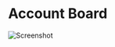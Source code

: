# Account Board

![Screenshot](https://i.imgur.com/Op2v8MK.png "Account Board Component on Account Page")
